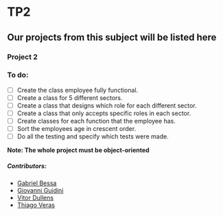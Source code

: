 # TP2

## Our projects from this subject will be listed here

### Project 2
### To do: 
- [ ] Create the class employee fully functional.
- [ ] Create a class for 5 different sectors.
- [ ] Create a class that designs which role for each different sector.
- [ ] Create a class that only accepts specific roles in each sector.
- [ ] Create classes for each function that the employee has.
- [ ] Sort the employees age in crescent order.
- [ ] Do all the testing and specify which tests were made. 

**Note: The whole project must be object-oriented**

##### Contributors: 
* [Gabriel Bessa](https://github.com/GabrielBessa)
* [Giovanni Guidini](https://github.com/Gguidini)
* [Vitor Dullens](https://github.com/vitordullens)
* [Thiago Veras](https://github.com/VerasThiago)
